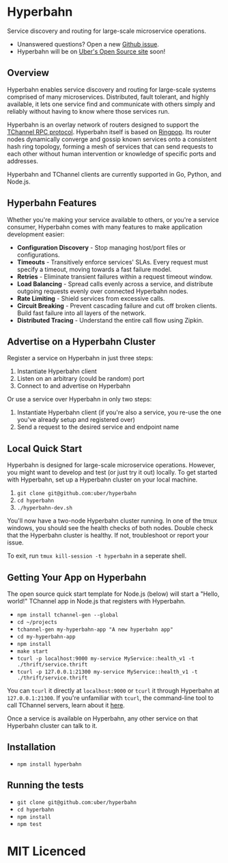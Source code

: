 # Hyperbahn

Service discovery and routing for large-scale microservice operations.
* Unanswered questions? Open a new [Github issue][issues].
* Hyperbahn will be on [Uber's Open Source site][oss] soon!

## Overview

Hyperbahn enables service discovery and routing for large-scale systems
comprised of many microservices. Distributed, fault tolerant, and highly
available, it lets one service find and communicate with others simply and
reliably without having to know where those services run.

Hyperbahn is an overlay network of routers designed to support the
[TChannel RPC protocol][tchannel]. Hyperbahn itself is based on
[Ringpop][ringpop]. Its router nodes dynamically converge and gossip
known services onto a consistent hash ring topology, forming a
mesh of services that can send requests to each other without human
intervention or knowledge of specific ports and addresses.

Hyperbahn and TChannel clients are currently supported
in Go, Python, and Node.js.

## Hyperbahn Features

Whether you're making your service available to others, or you're a service
consumer, Hyperbahn comes with many features to make application development easier:

 - **Configuration Discovery** - Stop managing host/port files or configurations.
 - **Timeouts** - Transitively enforce services' SLAs. Every request
   must specify a timeout, moving towards a fast failure model.
 - **Retries** - Eliminate transient failures within a request timeout window.
 - **Load Balancing** - Spread calls evenly across a service, and distribute outgoing
   requests evenly over connected Hyperbahn nodes.
 - **Rate Limiting** - Shield services from excessive calls.
 - **Circuit Breaking** - Prevent cascading failure and cut off broken clients. Build
   fast failure into all layers of the network.
 - **Distributed Tracing** - Understand the entire call flow using Zipkin.


## Advertise on a Hyperbahn Cluster

Register a service on Hyperbahn in just three steps:

 1. Instantiate Hyperbahn client
 2. Listen on an arbitrary (could be random) port
 3. Connect to and advertise on Hyperbahn

Or use a service over Hyperbahn in only two steps:

 1. Instantiate Hyperbahn client (if you're also a service, you re-use the one
   you've already setup and registered over)
 2. Send a request to the desired service and endpoint name

## Local Quick Start

Hyperbahn is designed for large-scale microservice operations. However, you
might want to develop and test (or just try it out) locally.
To get started with Hyperbahn, set up a Hyperbahn cluster on your local machine.

 1. `git clone git@github.com:uber/hyperbahn`
 2. `cd hyperbahn`
 3. `./hyperbahn-dev.sh`

You'll now have a two-node Hyperbahn cluster running. In one of the tmux
windows, you should see the health checks of both nodes. Double check that the
Hyperbahn cluster is healthy. If not, troubleshoot or report your issue.

To exit, run `tmux kill-session -t hyperbahn` in a seperate shell.

## Getting Your App on Hyperbahn

The open source quick start template for Node.js (below) will start
a "Hello, world!" TChannel app in Node.js that registers with Hyperbahn.

 - `npm install tchannel-gen --global`
 - `cd ~/projects`
 - `tchannel-gen my-hyperbahn-app "A new hyperbahn app"`
 - `cd my-hyperbahn-app`
 - `npm install`
 - `make start`
 - `tcurl -p localhost:9000 my-service MyService::health_v1 -t ./thrift/service.thrift`
 - `tcurl -p 127.0.0.1:21300 my-service MyService::health_v1 -t ./thrift/service.thrift`

You can `tcurl` it directly at `localhost:9000` or `tcurl` it through
Hyperbahn at `127.0.0.1:21300`. If you're unfamiliar with `tcurl`, the
command-line tool to call TChannel servers, learn about it [here][tcurl].

Once a service is available on Hyperbahn, any other service on that Hyperbahn
cluster can talk to it.

## Installation

 - `npm install hyperbahn`

## Running the tests

 - `git clone git@github.com:uber/hyperbahn`
 - `cd hyperbahn`
 - `npm install`
 - `npm test`

# MIT Licenced

  [tchannel]: https://github.com/uber/tchannel
  [ringpop]: https://github.com/uber/ringpop-node
  [issues]: https://github.com/uber/hyperbahn/issues
  [oss]: http://uber.github.io/
  [tcurl]: https://github.com/uber/tcurl
